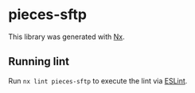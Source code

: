# pieces-sftp

This library was generated with [Nx](https://nx.dev).

## Running lint

Run `nx lint pieces-sftp` to execute the lint via [ESLint](https://eslint.org/).
